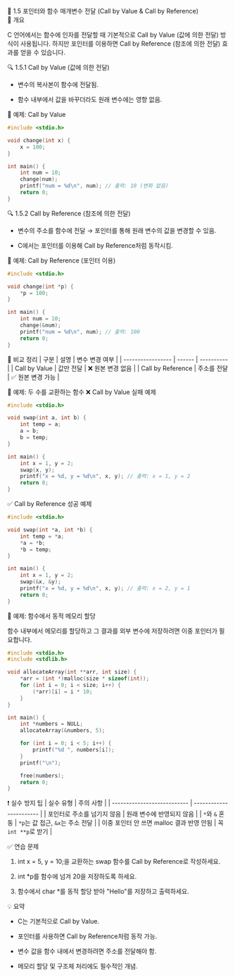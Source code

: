 📘 1.5 포인터와 함수 매개변수 전달 (Call by Value & Call by Reference)  
🧠 개요

C 언어에서는 함수에 인자를 전달할 때 기본적으로 Call by Value (값에 의한 전달) 방식이 사용됩니다.
하지만 포인터를 이용하면 Call by Reference (참조에 의한 전달) 효과를 얻을 수 있습니다.

🔍 1.5.1 Call by Value (값에 의한 전달)

* 변수의 복사본이 함수에 전달됨.

* 함수 내부에서 값을 바꾸더라도 원래 변수에는 영향 없음.

🧪 예제: Call by Value
```c
#include <stdio.h>

void change(int x) {
    x = 100;
}

int main() {
    int num = 10;
    change(num);
    printf("num = %d\n", num); // 출력: 10 (변화 없음)
    return 0;
}
```
🔍 1.5.2 Call by Reference (참조에 의한 전달)

* 변수의 주소를 함수에 전달 → 포인터를 통해 원래 변수의 값을 변경할 수 있음.

* C에서는 포인터를 이용해 Call by Reference처럼 동작시킴.

🧪 예제: Call by Reference (포인터 이용)
```c
#include <stdio.h>

void change(int *p) {
    *p = 100;
}

int main() {
    int num = 10;
    change(&num);
    printf("num = %d\n", num); // 출력: 100
    return 0;
}
```
🔁 비교 정리
| 구분                | 설명     | 변수 변경 여부   |
| ----------------- | ------ | ---------- |
| Call by Value     | 값만 전달  | ❌ 원본 변경 없음 |
| Call by Reference | 주소를 전달 | ✅ 원본 변경 가능 |

🧪 예제: 두 수를 교환하는 함수
❌ Call by Value 실패 예제
```c
#include <stdio.h>

void swap(int a, int b) {
    int temp = a;
    a = b;
    b = temp;
}

int main() {
    int x = 1, y = 2;
    swap(x, y);
    printf("x = %d, y = %d\n", x, y); // 출력: x = 1, y = 2
    return 0;
}
```
✅ Call by Reference 성공 예제
```c
#include <stdio.h>

void swap(int *a, int *b) {
    int temp = *a;
    *a = *b;
    *b = temp;
}

int main() {
    int x = 1, y = 2;
    swap(&x, &y);
    printf("x = %d, y = %d\n", x, y); // 출력: x = 2, y = 1
    return 0;
}
```
🧪 예제: 함수에서 동적 메모리 할당

함수 내부에서 메모리를 할당하고 그 결과를 외부 변수에 저장하려면 이중 포인터가 필요합니다.
```c
#include <stdio.h>
#include <stdlib.h>

void allocateArray(int **arr, int size) {
    *arr = (int *)malloc(size * sizeof(int));
    for (int i = 0; i < size; i++) {
        (*arr)[i] = i * 10;
    }
}

int main() {
    int *numbers = NULL;
    allocateArray(&numbers, 5);

    for (int i = 0; i < 5; i++) {
        printf("%d ", numbers[i]);
    }
    printf("\n");

    free(numbers);
    return 0;
}
```
❗ 실수 방지 팁
| 실수 유형                       | 주의 사항                   |
| --------------------------- | ----------------------- |
| 포인터로 주소를 넘기지 않음             | 원래 변수에 반영되지 않음          |
| `*`와 `&` 혼동                 | `*p`는 값 접근, `&x`는 주소 전달 |
| 이중 포인터 안 쓰면 malloc 결과 반영 안됨 | 꼭 `int **p`로 받기         |

✅ 연습 문제

1. int x = 5, y = 10;을 교환하는 swap 함수를 Call by Reference로 작성하세요.

2. int *p를 함수에 넘겨 20을 저장하도록 하세요.

3. 함수에서 char *를 동적 할당 받아 "Hello"를 저장하고 출력하세요.

💡 요약

* C는 기본적으로 Call by Value.

* 포인터를 사용하면 Call by Reference처럼 동작 가능.

* 변수 값을 함수 내에서 변경하려면 주소를 전달해야 함.

* 메모리 할당 및 구조체 처리에도 필수적인 개념.
